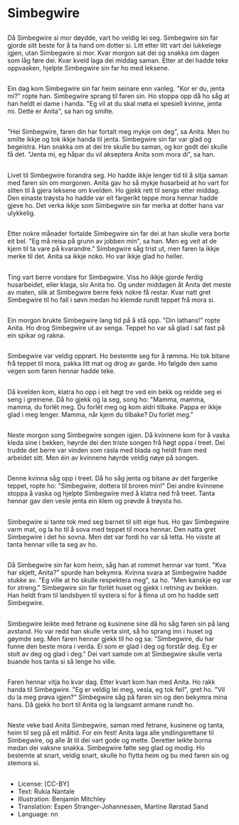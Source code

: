 # Simbegwire

##
Då Simbegwire si mor døydde, vart ho veldig lei seg. Simbegwire sin far gjorde sitt beste for å ta hand om dotter si. Litt etter litt vart dei lukkelege igjen, utan Simbegwire si mor. Kvar morgon sat dei og snakka om dagen som låg føre dei. Kvar kveld laga dei middag saman. Etter at dei hadde teke oppvasken, hjelpte Simbegwire sin far ho med leksene.

##
Ein dag kom Simbegwire sin far heim seinare enn vanleg. "Kor er du, jenta mi?" ropte han. Simbegwire sprang til faren sin. Ho stoppa opp då ho såg at han heldt ei dame i handa. "Eg vil at du skal møta ei spesiell kvinne, jenta mi. Dette er Anita", sa han og smilte.

##
"Hei Simbegwire, faren din har fortalt meg mykje om deg", sa Anita. Men ho smilte ikkje og tok ikkje handa til jenta. Simbegwire sin far var glad og begeistra. Han snakka om at dei tre skulle bu saman, og kor godt dei skulle få det. "Jenta mi, eg håpar du vil akseptera Anita som mora di", sa han.

##
Livet til Simbegwire forandra seg. Ho hadde ikkje lenger tid til å sitja saman med faren sin om morgonen. Anita gav ho så mykje husarbeid at ho vart for sliten til å gjera leksene om kvelden. Ho gjekk rett til sengs etter middag. Den einaste trøysta ho hadde var eit fargerikt teppe mora hennar hadde gjeve ho. Det verka ikkje som Simbegwire sin far merka at dotter hans var ulykkelig.

##
Etter nokre månader fortalde Simbegwire sin far dei at han skulle vera borte eit bel. "Eg må reisa på grunn av jobben min", sa han. Men eg veit at de kjem til ta vare på kvarandre." Simbegwire såg trist ut, men faren la ikkje merke til det. Anita sa ikkje noko. Ho var ikkje glad ho heller.

##
Ting vart berre vondare for Simbegwire. Viss ho ikkje gjorde ferdig husarbeidet, eller klaga, slo Anita ho. Og under middagen åt Anita det meste av maten, slik at Simbegwire berre fekk nokre få restar. Kvar natt gret Simbegwire til ho fall i søvn medan ho klemde rundt teppet frå mora si.

##
Ein morgon brukte Simbegwire lang tid på å stå opp. "Din lathans!" ropte Anita. Ho drog Simbegwire ut av senga. Teppet ho var så glad i sat fast på ein spikar og rakna.

##
Simbegwire var veldig opprørt. Ho bestemte seg for å rømma. Ho tok bitane frå teppet til mora, pakka litt mat og drog av garde. Ho følgde den same vegen som faren hennar hadde teke.

##
Då kvelden kom, klatra ho opp i eit høgt tre ved ein bekk og reidde seg ei seng i greinene. Då ho gjekk og la seg, song ho: "Mamma, mamma, mamma, du forlét meg. Du forlét meg og kom aldri tilbake. Pappa er ikkje glad i meg lenger. Mamma, når kjem du tilbake? Du forlét meg."

##
Neste morgon song Simbegwire songen igjen. Då kvinnene kom for å vaska kleda sine i bekken, høyrde dei den triste songen frå høgt oppa i treet. Dei trudde det berre var vinden som rasla med blada og heldt fram med arbeidet sitt. Men éin av kvinnene høyrde veldig nøye på songen.

##
Denne kvinna såg opp i treet. Då ho såg jenta og bitane av det fargerike teppet, ropte ho: "Simbegwire, dottera til broren min!" Dei andre kvinnene stoppa å vaska og hjelpte Simbegwire med å klatra ned frå treet. Tanta hennar gav den vesle jenta ein klem og prøvde å trøysta ho.

##
Simbegwire si tante tok med seg barnet til sitt eige hus. Ho gav Simbegwire varm mat, og la ho til å sova med teppet til mora hennar. Den natta gret Simbegwire i det ho sovna. Men det var fordi ho var så letta. Ho visste at tanta hennar ville ta seg av ho.

##
Då Simbegwire sin far kom heim, såg han at rommet hennar var tomt. "Kva har skjett, Anita?" spurde han bekymra. Kvinna svara at Simbegwire hadde stukke av. "Eg ville at ho skulle respektera meg", sa ho. "Men kanskje eg var for streng." Simbegwire sin far forlét huset og gjekk i retning av bekken. Han heldt fram til landsbyen til systera si for å finna ut om ho hadde sett Simbegwire.

##
Simbegwire leikte med fetrane og kusinene sine då ho såg faren sin på lang avstand. Ho var redd han skulle verta sint, så ho sprang inn i huset og gøymde seg. Men faren hennar gjekk til ho og sa: "Simbegwire, du har funne den beste mora i verda. Ei som er glad i deg og forstår deg. Eg er stolt av deg og glad i deg." Dei vart samde om at Simbegwire skulle verta buande hos tanta si så lenge ho ville.

##
Faren hennar vitja ho kvar dag. Etter kvart kom han med Anita. Ho rakk handa til Simbegwire. "Eg er veldig lei meg, vesla, eg tok feil", gret ho. "Vil du la meg prøva igjen?" Simbegwire såg på faren sin og den bekymra mina hans. Då gjekk ho bort til Anita og la langsamt armane rundt ho.

##
Neste veke bad Anita Simbegwire, saman med fetrane, kusinene og tanta, heim til seg på eit måltid. For ein fest! Anita laga alle yndlingsrettane til Simbegwire, og alle åt til dei vart gode og mette. Deretter leikte borna medan dei vaksne snakka. Simbegwire følte seg glad og modig. Ho bestemte at snart, veldig snart, skulle ho flytta heim og bu med faren sin og stemora si.

##
* License: [CC-BY]
* Text: Rukia Nantale
* Illustration: Benjamin Mitchley
* Translation: Espen Stranger-Johannessen, Martine Rørstad Sand
* Language: nn
